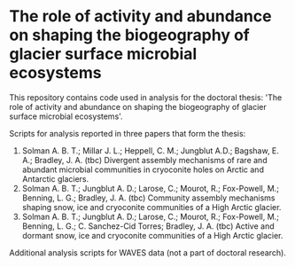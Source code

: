 # The role of activity and abundance on shaping the biogeography of glacier surface microbial ecosystems

This repository contains code used in analysis for the doctoral thesis: 'The role of activity and abundance on shaping the biogeography of glacier surface microbial ecosystems'. 

Scripts for analysis reported in three papers that form the thesis:

1. Solman A. B. T.; Millar J. L.; Heppell, C. M.; Jungblut A.D.; Bagshaw, E. A.; Bradley, J. A. (tbc) Divergent assembly mechanisms of rare and abundant microbial communities in cryoconite holes on Arctic and Antarctic glaciers.
2. Solman A. B. T.; Jungblut A. D.; Larose, C.; Mourot, R.; Fox-Powell, M.; Benning, L. G.; Bradley, J. A. (tbc) Community assembly mechanisms shaping snow, ice and cryoconite communities of a High Arctic glacier.
3. Solman A. B. T.; Jungblut A. D.; Larose, C.; Mourot, R.; Fox-Powell, M.; Benning, L. G.; C. Sanchez-Cid Torres; Bradley, J. A. (tbc) Active and dormant snow, ice and cryoconite communities of a High Arctic glacier. 

Additional analysis scripts for WAVES data (not a part of doctoral research).








